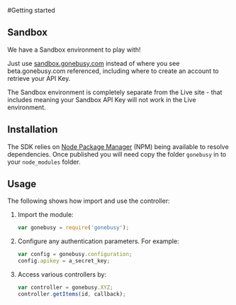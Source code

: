 #Getting started

## Sandbox

We have a Sandbox environment to play with!

Just use [sandbox.gonebusy.com](http://sandbox.gonebusy.com) instead of where you see beta.gonebusy.com referenced, including where to create an account to retrieve your API Key.

The Sandbox environment is completely separate from the Live site - that includes meaning your Sandbox API Key will not work in the Live environment.

## Installation

The SDK relies on [Node Package Manager](https://www.npmjs.com/) (NPM) being available to resolve dependencies.
Once published you will need copy the folder `gonebusy` in to your `node_modules` folder.

## Usage

The following shows how import and use the controller:

1. Import the module:

    ```js
    var gonebusy = require('gonebusy');
    ```

2. Configure any authentication parameters. For example:

    ```js
    var config = gonebusy.configuration;
    config.apikey = a_secret_key;
    ```

3. Access various controllers by:

    ```js
    var controller = gonebusy.XYZ;
    controller.getItems(id, callback);
    ```
